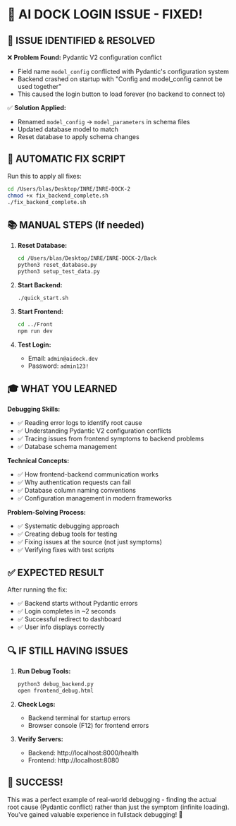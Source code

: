 🚀 AI DOCK LOGIN ISSUE - FIXED!
====================================

## 🎯 ISSUE IDENTIFIED & RESOLVED

❌ **Problem Found:** Pydantic V2 configuration conflict
   - Field name `model_config` conflicted with Pydantic's configuration system
   - Backend crashed on startup with "Config and model_config cannot be used together"
   - This caused the login button to load forever (no backend to connect to)

✅ **Solution Applied:**
   - Renamed `model_config` → `model_parameters` in schema files
   - Updated database model to match
   - Reset database to apply schema changes

## 🔧 AUTOMATIC FIX SCRIPT

Run this to apply all fixes:
```bash
cd /Users/blas/Desktop/INRE/INRE-DOCK-2
chmod +x fix_backend_complete.sh
./fix_backend_complete.sh
```

## 📚 MANUAL STEPS (If needed)

1. **Reset Database:**
   ```bash
   cd /Users/blas/Desktop/INRE/INRE-DOCK-2/Back
   python3 reset_database.py
   python3 setup_test_data.py
   ```

2. **Start Backend:**
   ```bash
   ./quick_start.sh
   ```

3. **Start Frontend:**
   ```bash
   cd ../Front
   npm run dev
   ```

4. **Test Login:**
   - Email: `admin@aidock.dev`
   - Password: `admin123!`

## 🎓 WHAT YOU LEARNED

**Debugging Skills:**
- ✅ Reading error logs to identify root cause
- ✅ Understanding Pydantic V2 configuration conflicts
- ✅ Tracing issues from frontend symptoms to backend problems
- ✅ Database schema management

**Technical Concepts:**
- ✅ How frontend-backend communication works
- ✅ Why authentication requests can fail
- ✅ Database column naming conventions
- ✅ Configuration management in modern frameworks

**Problem-Solving Process:**
- ✅ Systematic debugging approach
- ✅ Creating debug tools for testing
- ✅ Fixing issues at the source (not just symptoms)
- ✅ Verifying fixes with test scripts

## ✅ EXPECTED RESULT

After running the fix:
- ✅ Backend starts without Pydantic errors
- ✅ Login completes in ~2 seconds  
- ✅ Successful redirect to dashboard
- ✅ User info displays correctly

## 🔍 IF STILL HAVING ISSUES

1. **Run Debug Tools:**
   ```bash
   python3 debug_backend.py
   open frontend_debug.html
   ```

2. **Check Logs:**
   - Backend terminal for startup errors
   - Browser console (F12) for frontend errors

3. **Verify Servers:**
   - Backend: http://localhost:8000/health
   - Frontend: http://localhost:8080

## 🎉 SUCCESS!

This was a perfect example of real-world debugging - finding the actual root cause (Pydantic conflict) rather than just the symptom (infinite loading). You've gained valuable experience in fullstack debugging! 🚀
